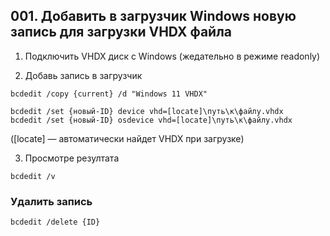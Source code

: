 ## 001. Добавить в загрузчик Windows новую запись для загрузки VHDX файла

1. Подключить VHDX диск с Windows (жедательно в режиме readonly)

2. Добавь запись в загрузчик
```
bcdedit /copy {current} /d "Windows 11 VHDX"

bcdedit /set {новый-ID} device vhd=[locate]\путь\к\файлу.vhdx
bcdedit /set {новый-ID} osdevice vhd=[locate]\путь\к\файлу.vhdx
```

([locate] — автоматически найдет VHDX при загрузке)

3. Просмотре резултата
```
bcdedit /v
```

### Удалить запись
```
bcdedit /delete {ID}
```







